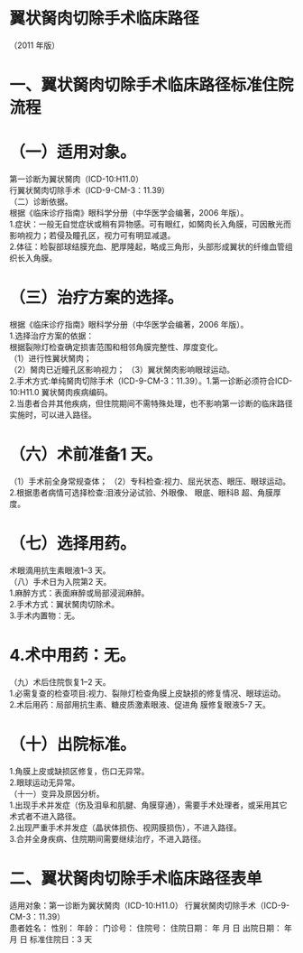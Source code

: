 # 翼状胬肉切除手术临床路径  
（2011 年版）  
# 一、翼状胬肉切除手术临床路径标准住院流程  
# （一）适用对象。  
第一诊断为翼状胬肉（ICD-10:H11.0）  
行翼状胬肉切除手术（ICD-9-CM-3：11.39）  
（二）诊断依据。  
根据《临床诊疗指南》眼科学分册（中华医学会编著，2006 年版）。  
1.症状：一般无自觉症状或稍有异物感。可有眼红，如胬肉长入角膜，可因散光而影响视力；若侵及瞳孔区，视力可有明显减退。  
2.体征：睑裂部球结膜充血、肥厚隆起，略成三角形，头部形成翼状的纤维血管组织长入角膜。  
# （三）治疗方案的选择。  
根据《临床诊疗指南》眼科学分册（中华医学会编著，2006 年版）。  
1.选择治疗方案的依据：  
根据裂隙灯检查确定损害范围和相邻角膜完整性、厚度变化。  
（1）进行性翼状胬肉；  
（2）胬肉已近瞳孔区影响视力； （3）翼状胬肉影响眼球运动。  
2.手术方式:单纯胬肉切除手术（ICD-9-CM-3：11.39）。1.第一诊断必须符合ICD-10:H11.0 翼状胬肉疾病编码。  
2.当患者合并其他疾病，但住院期间不需特殊处理，也不影响第一诊断的临床路径实施时，可以进入路径。  
# （六）术前准备1 天。  
（1）手术前全身常规查体； （2）专科检查:视力、屈光状态、眼压、眼球运动。  
2.根据患者病情可选择检查:泪液分泌试验、外眼像、 眼底、眼科B 超、角膜厚度。  
# （七）选择用药。  
术眼滴用抗生素眼液1–3 天。  
（八）手术日为入院第2 天。  
1.麻醉方式：表面麻醉或局部浸润麻醉。  
2.手术方式：翼状胬肉切除术。  
3.手术内置物：无。  
# 4.术中用药：无。  
（九）术后住院恢复1–2 天。  
1.必需复查的检查项目:视力、裂隙灯检查角膜上皮缺损的修复情况、眼球运动。  
2.术后用药：局部用抗生素、糖皮质激素眼液、促进角 膜修复眼液5-7 天。  
# （十）出院标准。  
1.角膜上皮或缺损区修复，伤口无异常。  
2.眼球运动无异常。  
（十一）变异及原因分析。  
1.出现手术并发症（伤及泪阜和肌腱、角膜穿通），需要手术处理者，或采用其它术式者不进入路径。  
2.出现严重手术并发症（晶状体损伤、视网膜损伤），不进入路径。  
3.合并全身疾病、住院期间需要继续治疗，不进入路径。  
# 二、翼状胬肉切除手术临床路径表单  
适用对象：第一诊断为翼状胬肉（ICD-10:H11.0）    行翼状胬肉切除手术（ICD-9-CM-3：11.39）  
患者姓名：          性别：    年龄：      门诊号：          住院号：          住院日期：     年    月   日   出院日期：    年    月   日   标准住院日：3 天  
